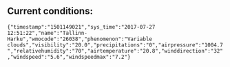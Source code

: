 ## Current conditions: 
 ``` {"timestamp":"1501149021","sys_time":"2017-07-27 12:51:22","name":"Tallinn-Harku","wmocode":"26038","phenomenon":"Variable clouds","visibility":"20.0","precipitations":"0","airpressure":"1004.7","relativehumidity":"70","airtemperature":"20.8","winddirection":"32","windspeed":"5.6","windspeedmax":"7.2"} ```
